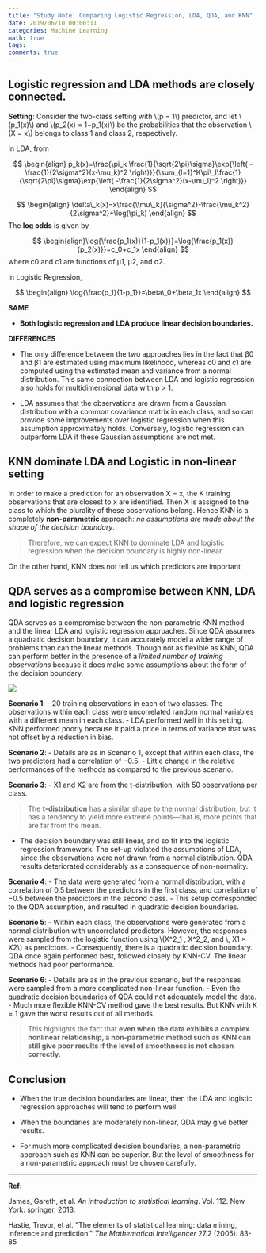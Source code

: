 ```yaml
---
title: "Study Note: Comparing Logistic Regression, LDA, QDA, and KNN"
date: 2019/06/10 00:00:11
categories: Machine Learning
math: true
tags:
comments: true
---
```




 





Logistic regression and LDA methods are closely connected.
----------------------------------------------------------

**Setting**: Consider the two-class setting with \\(p = 1\\) predictor, and let \\(p\_1(x)\\) and \\(p\_2(x) = 1−p\_1(x)\\) be the probabilities that the observation \\(X = x\\) belongs to class 1 and class 2, respectively.

In LDA, from

$$
\begin{align} p_k(x)=\frac{\pi_k \frac{1}{\sqrt{2\pi}\sigma}\exp{\left( -\frac{1}{2\sigma^2}(x-\mu_k)^2 \right)}}{\sum_{l=1}^K\pi\_l\frac{1}{\sqrt{2\pi}\sigma}\exp{\left( -\frac{1}{2\sigma^2}(x-\mu_l)^2 \right)}} \end{align}
$$


$$
\begin{align} \delta\_k(x)=x\frac{\\mu\_k}{\sigma^2}-\frac{\mu_k^2}{2\sigma^2}+\log(\pi_k) \end{align}
$$
The **log odds** is given by


$$
\begin{align}\log{\frac{p_1(x)}{1-p_1(x)}}=\log{\frac{p_1(x)}{p_2(x)}}=c_0+c_1x \end{align}
$$
 where c0 and c1 are functions of μ1, μ2, and σ2.

In Logistic Regression,

$$
\begin{align} \log{\frac{p_1}{1-p_1}}=\beta\_0+\beta_1x \end{align}
$$
<!--more-->



 **SAME**

*   **Both logistic regression and LDA produce linear decision boundaries.**

**DIFFERENCES**

*   The only difference between the two approaches lies in the fact that β0 and β1 are estimated using maximum likelihood, whereas c0 and c1 are computed using the estimated mean and variance from a normal distribution. This same connection between LDA and logistic regression also holds for multidimensional data with p > 1.
  
*   LDA assumes that the observations are drawn from a Gaussian distribution with a common covariance matrix in each class, and so can provide some improvements over logistic regression when this assumption approximately holds. Conversely, logistic regression can outperform LDA if these Gaussian assumptions are not met.
  

KNN dominate LDA and Logistic in non-linear setting
---------------------------------------------------

In order to make a prediction for an observation X = x, the K training observations that are closest to x are identified. Then X is assigned to the class to which the plurality of these observations belong. Hence KNN is a completely **non-parametric** approach: _no assumptions are made about the shape of the decision boundary_.

> Therefore, we can expect KNN to dominate LDA and logistic regression when the decision boundary is highly non-linear.

On the other hand, KNN does not tell us which predictors are important

QDA serves as a compromise between KNN, LDA and logistic regression
-------------------------------------------------------------------

QDA serves as a compromise between the non-parametric KNN method and the linear LDA and logistic regression approaches. Since QDA assumes a quadratic decision boundary, it can accurately model a wider range of problems than can the linear methods. Though not as flexible as KNN, QDA can perform better in the presence of a _limited number of training observations_ because it does make some assumptions about the form of the decision boundary.

![](./images/17.png)

**Scenario 1**: - 20 training observations in each of two classes. The observations within each class were uncorrelated random normal variables with a different mean in each class. - LDA performed well in this setting. KNN performed poorly because it paid a price in terms of variance that was not offset by a reduction in bias.

**Scenario 2**: - Details are as in Scenario 1, except that within each class, the two predictors had a correlation of −0.5. - Little change in the relative performances of the methods as compared to the previous scenario.

**Scenario 3**: - X1 and X2 are from the t-distribution, with 50 observations per class.

> The **t-distribution** has a similar shape to the normal distribution, but it has a tendency to yield more extreme points—that is, more points that are far from the mean.

*   The decision boundary was still linear, and so fit into the logistic regression framework. The set-up violated the assumptions of LDA, since the observations were not drawn from a normal distribution. QDA results deteriorated considerably as a consequence of non-normality.

**Scenario 4**: - The data were generated from a normal distribution, with a correlation of 0.5 between the predictors in the first class, and correlation of −0.5 between the predictors in the second class. - This setup corresponded to the QDA assumption, and resulted in quadratic decision boundaries.

**Scenario 5**: - Within each class, the observations were generated from a normal distribution with uncorrelated predictors. However, the responses were sampled from the logistic function using \\(X^2\_1 , X^2\_2, and \\, X1 × X2\\) as predictors. - Consequently, there is a quadratic decision boundary. QDA once again performed best, followed closely by KNN-CV. The linear methods had poor performance.

**Scenario 6**: - Details are as in the previous scenario, but the responses were sampled from a more complicated non-linear function. - Even the quadratic decision boundaries of QDA could not adequately model the data. - Much more flexible KNN-CV method gave the best results. But KNN with K = 1 gave the worst results out of all methods.

> This highlights the fact that **even when the data exhibits a complex nonlinear relationship, a non-parametric method such as KNN can still give poor results if the level of smoothness is not chosen correctly.**

Conclusion
----------

*   When the true decision boundaries are linear, then the LDA and logistic regression approaches will tend to perform well.
  
*   When the boundaries are moderately non-linear, QDA may give better results.
  
*   For much more complicated decision boundaries, a non-parametric approach such as KNN can be superior. But the level of smoothness for a non-parametric approach must be chosen carefully.





------

**Ref:**

James, Gareth, et al. *An introduction to statistical learning*. Vol. 112. New York: springer, 2013.

Hastie, Trevor, et al. "The elements of statistical learning: data mining, inference and prediction." *The Mathematical Intelligencer* 27.2 (2005): 83-85